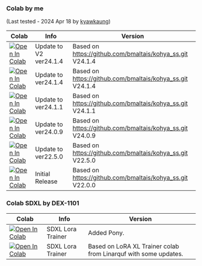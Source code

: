 ### Colab by me

(Last tested - 2024 Apr 18 by [kyawkaung](https://github.com/monsterhunters))

| Colab | Info | Version
| --- | --- | ---
[![Open In Colab](https://colab.research.google.com/assets/colab-badge.svg)](https://colab.research.google.com/github/monsterhunters/Lora-Training-GUI/blob/main/Lora_Training_GUI_V2_2414.ipynb) | Update to V2 ver24.1.4 | Based on https://github.com/bmaltais/kohya_ss.git V24.1.4
[![Open In Colab](https://colab.research.google.com/assets/colab-badge.svg)](https://colab.research.google.com/github/monsterhunters/Lora-Training-GUI/blob/main/Lora_Training_GUI_V1_2414.ipynb) | Update to ver24.1.4 | Based on https://github.com/bmaltais/kohya_ss.git V24.1.4
[![Open In Colab](https://colab.research.google.com/assets/colab-badge.svg)](https://colab.research.google.com/github/monsterhunters/Lora-Training-GUI/blob/main/Lora_Training_GUI_V1_2411.ipynb) | Update to ver24.1.1 | Based on https://github.com/bmaltais/kohya_ss.git V24.1.1
[![Open In Colab](https://colab.research.google.com/assets/colab-badge.svg)](https://colab.research.google.com/github/monsterhunters/Lora-Training-GUI/blob/main/Lora_Training_GUI_V1_2409.ipynb) | Update to ver24.0.9 | Based on https://github.com/bmaltais/kohya_ss.git V24.0.9
[![Open In Colab](https://colab.research.google.com/assets/colab-badge.svg)](https://colab.research.google.com/github/monsterhunters/Lora-Training-GUI/blob/main/Lora_Training_GUI_V1_2250.ipynb) | Update to ver22.5.0 | Based on https://github.com/bmaltais/kohya_ss.git V22.5.0
[![Open In Colab](https://colab.research.google.com/assets/colab-badge.svg)](https://colab.research.google.com/github/monsterhunters/Lora-Training-GUI/blob/main/Lora_Training_GUI_V1_2200_(1).ipynb) | Initial Release | Based on https://github.com/bmaltais/kohya_ss.git V22.0.0


### Colab SDXL by DEX-1101
| Colab | Info | Version
| --- | --- | ---
[![Open In Colab](https://colab.research.google.com/assets/colab-badge.svg)](https://colab.research.google.com/github/monsterhunters/Lora-Training-GUI/blob/main/kohya_LoRA_trainer_XL_pony_v1.ipynb) | SDXL Lora Trainer | Added Pony.
[![Open In Colab](https://colab.research.google.com/assets/colab-badge.svg)](https://colab.research.google.com/github/DEX-1101/kohya-trainer/blob/main/kohya_LoRA_trainer_XL_v1.ipynb) | SDXL Lora Trainer | Based on LoRA XL Trainer colab from Linarquf with some updates.

